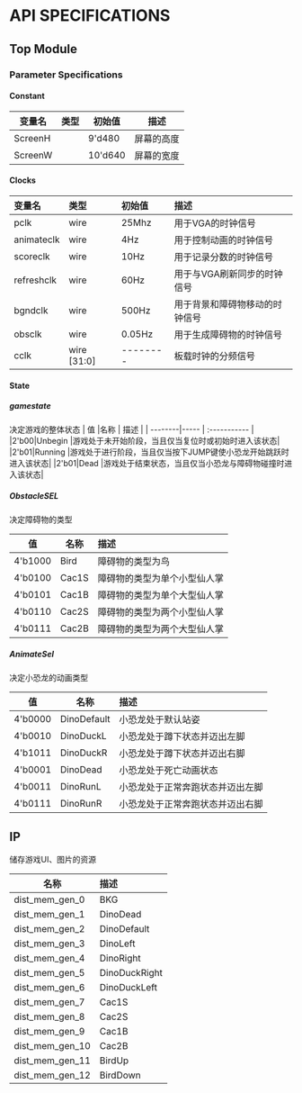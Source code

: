 # API SPECIFICATIONS

## Top Module

### Parameter Specifications

#### Constant
| 变量名    | 类型 | 初始值   | 描述 |
| ------- | ---- | ------- | ----------- |
| ScreenH |      | 9'd480  |      屏幕的高度       |
| ScreenW |      | 10'd640 |      屏幕的宽度       |

#### Clocks
| 变量名    | 类型 | 初始值   | 描述 |
| :-------- | :------ | :------- | :----------- |
| pclk               | wire        | 25Mhz  |   用于VGA的时钟信号       |
| animateclk         | wire        | 4Hz  |   用于控制动画的时钟信号       |
| scoreclk           | wire        | 10Hz  |   用于记录分数的时钟信号       |
| refreshclk         | wire        |  60Hz |  用于与VGA刷新同步的时钟信号       |
| bgndclk            | wire        | 500Hz  |   用于背景和障碍物移动的时钟信号       |
| obsclk             | wire        | 0.05Hz  |   用于生成障碍物的时钟信号       |
| cclk               | wire [31:0] | --------  |   板载时钟的分频信号       |

#### State
##### gamestate

决定游戏的整体状态
| 值 |名称    | 描述 |
| --------|-----  | :----------- |
|2'b00|Unbegin |游戏处于未开始阶段，当且仅当复位时或初始时进入该状态|
|2'b01|Running |游戏处于进行阶段，当且仅当按下JUMP键使小恐龙开始跳跃时进入该状态|
|2'b01|Dead |游戏处于结束状态，当且仅当小恐龙与障碍物碰撞时进入该状态|

##### ObstacleSEL
决定障碍物的类型

| 值 |名称    | 描述 |
| --------|-----| :----------- |
|4'b1000|Bird|障碍物的类型为鸟|
|4'b0100|Cac1S|障碍物的类型为单个小型仙人掌|
|4'b0101|Cac1B|障碍物的类型为单个大型仙人掌|
|4'b0110|Cac2S|障碍物的类型为两个小型仙人掌|
|4'b0111|Cac2B|障碍物的类型为两个大型仙人掌|

##### AnimateSel

决定小恐龙的动画类型

| 值 |名称    | 描述 |
| --------|-----| :----------- |
|4'b0000|DinoDefault|小恐龙处于默认站姿|
|4'b0010|DinoDuckL|小恐龙处于蹲下状态并迈出左脚|
|4'b1011|DinoDuckR|小恐龙处于蹲下状态并迈出右脚|
|4'b0001|DinoDead|小恐龙处于死亡动画状态|
|4'b0011|DinoRunL|小恐龙处于正常奔跑状态并迈出左脚|
|4'b0111|DinoRunR|小恐龙处于正常奔跑状态并迈出右脚|

## IP

储存游戏UI、图片的资源

|名称  | 描述 |
|-----| :----------- |
|dist_mem_gen_0| BKG|
|dist_mem_gen_1| DinoDead|
|dist_mem_gen_2| DinoDefault|
|dist_mem_gen_3| DinoLeft|
|dist_mem_gen_4| DinoRight|
|dist_mem_gen_5| DinoDuckRight|
|dist_mem_gen_6| DinoDuckLeft|
|dist_mem_gen_7| Cac1S|
|dist_mem_gen_8| Cac2S|
|dist_mem_gen_9| Cac1B|
|dist_mem_gen_10| Cac2B|
|dist_mem_gen_11| BirdUp|
|dist_mem_gen_12| BirdDown|